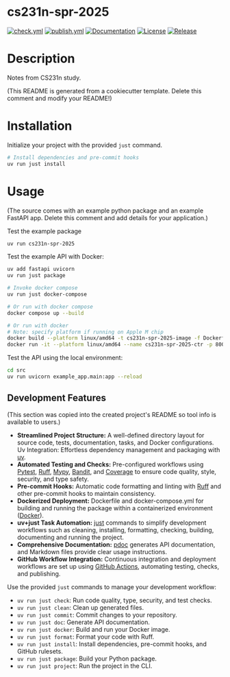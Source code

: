 # cs231n-spr-2025

[![check.yml](https://github.com/irod973/cs231n-spr-2025/actions/workflows/check.yml/badge.svg)](https://github.com/irod973/cs231n-spr-2025/actions/workflows/check.yml)
[![publish.yml](https://github.com/irod973/cs231n-spr-2025/actions/workflows/publish.yml/badge.svg)](https://github.com/irod973/cs231n-spr-2025/actions/workflows/publish.yml)
[![Documentation](https://img.shields.io/badge/documentation-available-brightgreen.svg)](https://irod973.github.io/cs231n-spr-2025/)
[![License](https://img.shields.io/github/license/irod973/cs231n-spr-2025)](https://github.com/irod973/cs231n-spr-2025/blob/main/LICENCE.txt)
[![Release](https://img.shields.io/github/v/release/irod973/cs231n-spr-2025)](https://github.com/irod973/cs231n-spr-2025/releases)

# Description

Notes from CS231n study.

(This README is generated from a cookiecutter template. Delete this comment and modify your README!)

# Installation

Initialize your project with the provided `just` command.
```bash
# Install dependencies and pre-commit hooks
uv run just install
```
# Usage

(The source comes with an example python package and an example FastAPI app. Delete this comment and add details for your application.)

Test the example package
```bash
uv run cs231n-spr-2025
```

Test the example API with Docker:
```bash
uv add fastapi uvicorn
uv run just package

# Invoke docker compose
uv run just docker-compose

# Or run with docker compose
docker compose up --build

# Or run with docker
# Note: specify platform if running on Apple M chip
docker build --platform linux/amd64 -t cs231n-spr-2025-image -f Dockerfile .
docker run -it --platform linux/amd64 --name cs231n-spr-2025-ctr -p 8000:8000 cs231n-spr-2025-image
```

Test the API using the local environment:
```bash
cd src
uv run uvicorn example_app.main:app --reload
```

## Development Features

(This section was copied into the created project's README so tool info is available to users.)

* **Streamlined Project Structure:** A well-defined directory layout for source code, tests, documentation, tasks, and Docker configurations.
Uv Integration: Effortless dependency management and packaging with [uv](https://docs.astral.sh/uv/).
* **Automated Testing and Checks:** Pre-configured workflows using [Pytest](https://docs.pytest.org/), [Ruff](https://docs.astral.sh/ruff/), [Mypy](https://mypy.readthedocs.io/), [Bandit](https://bandit.readthedocs.io/), and [Coverage](https://coverage.readthedocs.io/) to ensure code quality, style, security, and type safety.
* **Pre-commit Hooks:** Automatic code formatting and linting with [Ruff](https://docs.astral.sh/ruff/) and other pre-commit hooks to maintain consistency.
* **Dockerized Deployment:** Dockerfile and docker-compose.yml for building and running the package within a containerized environment ([Docker](https://www.docker.com/)).
* **uv+just Task Automation:** [just](https://github.com/casey/just) commands to simplify development workflows such as cleaning, installing, formatting, checking, building, documenting and running the project.
* **Comprehensive Documentation:** [pdoc](https://pdoc.dev/) generates API documentation, and Markdown files provide clear usage instructions.
* **GitHub Workflow Integration:** Continuous integration and deployment workflows are set up using [GitHub Actions](https://github.com/features/actions), automating testing, checks, and publishing.

Use the provided `just` commands to manage your development workflow:

- `uv run just check`: Run code quality, type, security, and test checks.
- `uv run just clean`: Clean up generated files.
- `uv run just commit`: Commit changes to your repository.
- `uv run just doc`: Generate API documentation.
- `uv run just docker`: Build and run your Docker image.
- `uv run just format`: Format your code with Ruff.
- `uv run just install`: Install dependencies, pre-commit hooks, and GitHub rulesets.
- `uv run just package`: Build your Python package.
- `uv run just project`: Run the project in the CLI.
